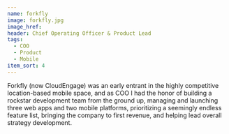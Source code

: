 ```yaml
---
name: forkfly
image: forkfly.jpg
image_href: 
header: Chief Operating Officer & Product Lead
tags:
  - COO
  - Product
  - Mobile
item_sort: 4
---
```

Forkfly (now CloudEngage) was an early entrant in the highly competitive location-based mobile space, and as COO I had the honor of building a rockstar development team from the ground up, managing and launching three web apps and two mobile platforms, prioritizing a seemingly endless feature list, bringing the company to first revenue, and helping lead overall strategy development.

